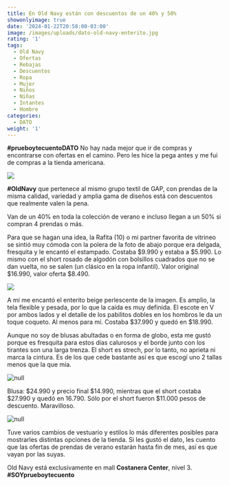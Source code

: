 ```yaml
---
title: En Old Navy están con descuentos de un 40% y 50%
showonlyimage: true
date: '2024-01-22T20:58:00-03:00'
image: /images/uploads/dato-old-navy-enterito.jpg
rating: '1'
tags:
  - Old Navy
  - Ofertas
  - Rebajas
  - Descuentos
  - Ropa
  - Mujer
  - Niños
  - Niñas
  - Intantes
  - Hombre
categories:
  - DATO
weight: '1'
---
```

**\#prueboytecuentoDATO** No hay nada mejor que ir de compras y encontrarse con ofertas en el camino. Pero les hice la pega antes y me fui de compras a la tienda americana.

<!--more-->

![](/images/uploads/dato-old-navy-enterito.jpg)

**\#OldNavy** que pertenece al mismo grupo textil de GAP, con prendas de la misma calidad, variedad y amplia gama de diseños está con descuentos que realmente valen la pena. 

Van de un 40% en toda la colección de verano e incluso llegan a un 50% si compran 4 prendas o más.

Para que se hagan una idea, la Rafita (10) o mi partner favorita de vitrineo se sintió muy cómoda con la polera de la foto de abajo porque era delgada, fresquita y le encantó el estampado. Costaba $9.990 y estaba a $5.990. Lo mismo con el short rosado de algodón con bolsillos cuadrados que no se dan vuelta, no se salen (un clásico en la ropa infantil). Valor original $16.990, valor oferta $8.490.

![](/images/uploads/dato-old-navy-rafa.jpg)

A mí me encantó el enterito beige perlescente de la imagen. Es amplio, la tela flexible y pesada, por lo que la caída es muy definida. El escote en V por ambos lados y el detalle de los pabilitos dobles en los hombros le da un toque coqueto. Al menos para mí. Costaba $37.990 y quedó en $18.990.

Aunque no soy de blusas abultadas o en forma de globo, esta me gustó porque es fresquita para estos días calurosos y el borde junto con los tirantes son una larga trenza. El short es strech, por lo tanto, no aprieta ni marca la cintura. Es de los que cede bastante así es que escogí uno 2 tallas menos que la que mía.

![null](/images/uploads/dato-old-navy-naranjo.jpg)

Blusa: $24.990 y precio final $14.990, mientras que el short costaba $27.990 y quedó en 16.790. Sólo por el short fueron $11.000 pesos de descuento. Maravilloso.

![null](/images/uploads/dato-old-navy-r-y-p.jpg)

Tuve varios cambios de vestuario y estilos lo más diferentes posibles para mostrarles distintas opciones de la tienda. Si les gustó el dato, les cuento que las ofertas de prendas de verano estarán hasta fin de mes, así es que vayan por las suyas.

Old Navy está exclusivamente en mall **Costanera Center**, nivel 3. **\#SOYprueboytecuento**
